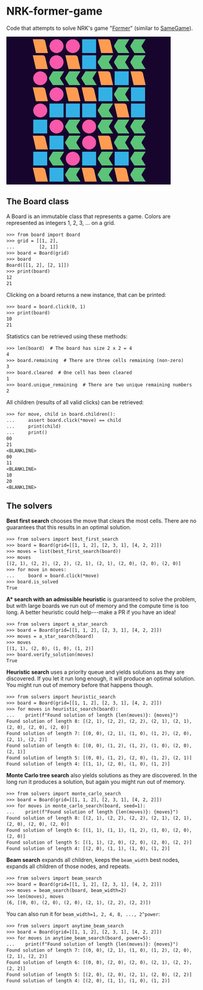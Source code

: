 # NRK-former-game

Code that attempts to solve NRK's game "[Former](https://www.nrk.no/former-1.17105310)" (similar to [SameGame](https://en.wikipedia.org/wiki/SameGame)).

![GamePlay](./gameplay.gif)


## The Board class

A Board is an immutable class that represents a game.
Colors are represented as integers 1, 2, 3, ... on a grid.

```pycon
>>> from board import Board
>>> grid = [[1, 2],
...         [2, 1]]
>>> board = Board(grid)
>>> board
Board([[1, 2], [2, 1]])
>>> print(board)
12
21

```

Clicking on a board returns a new instance, that can be printed:

```pycon
>>> board = board.click(0, 1)
>>> print(board)
10
21

```

Statistics can be retrieved using these methods:

```pycon
>>> len(board)  # The board has size 2 x 2 = 4
4
>>> board.remaining  # There are three cells remaining (non-zero)
3
>>> board.cleared  # One cell has been cleared
1
>>> board.unique_remaining  # There are two unique remaining numbers
2

```

All children (results of all valid clicks) can be retrieved:

```pycon
>>> for move, child in board.children():
...     assert board.click(*move) == child
...     print(child)
...     print()
00
21
<BLANKLINE>
00
11
<BLANKLINE>
10
20
<BLANKLINE>

```

## The solvers

**Best first search** chooses the move that clears the most cells.
There are no guarantees that this results in an optimal solution.

```pycon
>>> from solvers import best_first_search
>>> board = Board(grid=[[1, 1, 2], [2, 3, 1], [4, 2, 2]])
>>> moves = list(best_first_search(board))
>>> moves
[(2, 1), (2, 2), (2, 2), (2, 1), (2, 1), (2, 0), (2, 0), (2, 0)]
>>> for move in moves:
...     board = board.click(*move)
>>> board.is_solved
True

```

**A\* search with an admissible heuristic** is guaranteed to solve the problem,
but with large boards we run out of memory and the compute time is too long.
A better heuristic could help---make a PR if you have an idea!

```pycon
>>> from solvers import a_star_search
>>> board = Board(grid=[[1, 1, 2], [2, 3, 1], [4, 2, 2]])
>>> moves = a_star_search(board)
>>> moves
[(1, 1), (2, 0), (1, 0), (1, 2)]
>>> board.verify_solution(moves)
True

```

**Heuristic search** uses a priority queue and yields solutions as they are discovered.
If you let it run long enough, it will produce an optimal solution.
You might run out of memory before that happens though.

```pycon
>>> from solvers import heuristic_search
>>> board = Board(grid=[[1, 1, 2], [2, 3, 1], [4, 2, 2]])
>>> for moves in heuristic_search(board):
...    print(f"Found solution of length {len(moves)}: {moves}")
Found solution of length 8: [(2, 1), (2, 2), (2, 2), (2, 1), (2, 1), (2, 0), (2, 0), (2, 0)]
Found solution of length 7: [(0, 0), (2, 1), (1, 0), (1, 2), (2, 0), (2, 1), (2, 2)]
Found solution of length 6: [(0, 0), (1, 2), (1, 2), (1, 0), (2, 0), (2, 1)]
Found solution of length 5: [(0, 0), (1, 2), (2, 0), (1, 2), (2, 1)]
Found solution of length 4: [(1, 1), (2, 0), (1, 0), (1, 2)]

```

**Monte Carlo tree search** also yields solutions as they are discovered.
In the long run it produces a solution, but again you might run out of memory.

```pycon
>>> from solvers import monte_carlo_search
>>> board = Board(grid=[[1, 1, 2], [2, 3, 1], [4, 2, 2]])
>>> for moves in monte_carlo_search(board, seed=1):
...    print(f"Found solution of length {len(moves)}: {moves}")
Found solution of length 8: [(2, 1), (2, 2), (2, 2), (2, 1), (2, 1), (2, 0), (2, 0), (2, 0)]
Found solution of length 6: [(1, 1), (1, 1), (1, 2), (1, 0), (2, 0), (2, 0)]
Found solution of length 5: [(1, 1), (2, 0), (2, 0), (2, 0), (2, 2)]
Found solution of length 4: [(2, 0), (1, 1), (1, 0), (1, 2)]

```

**Beam search** expands all children, keeps the `beam_width` best nodes, 
expands all children of those nodes, and repeats.

```pycon
>>> from solvers import beam_search
>>> board = Board(grid=[[1, 1, 2], [2, 3, 1], [4, 2, 2]])
>>> moves = beam_search(board, beam_width=2)
>>> len(moves), moves
(6, [(0, 0), (2, 0), (2, 0), (2, 1), (2, 2), (2, 2)])

```

You can also run it for `beam_width=1, 2, 4, 8, ..., 2^power`:

```pycon
>>> from solvers import anytime_beam_search
>>> board = Board(grid=[[1, 1, 2], [2, 3, 1], [4, 2, 2]])
>>> for moves in anytime_beam_search(board, power=5):
...    print(f"Found solution of length {len(moves)}: {moves}")
Found solution of length 7: [(0, 0), (2, 1), (1, 0), (1, 2), (2, 0), (2, 1), (2, 2)]
Found solution of length 6: [(0, 0), (2, 0), (2, 0), (2, 1), (2, 2), (2, 2)]
Found solution of length 5: [(2, 0), (2, 0), (2, 1), (2, 0), (2, 2)]
Found solution of length 4: [(2, 0), (1, 1), (1, 0), (1, 2)]


```